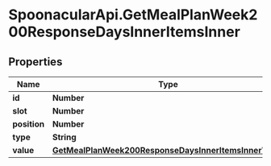 # SpoonacularApi.GetMealPlanWeek200ResponseDaysInnerItemsInner

## Properties

Name | Type | Description | Notes
------------ | ------------- | ------------- | -------------
**id** | **Number** |  | 
**slot** | **Number** |  | 
**position** | **Number** |  | 
**type** | **String** |  | 
**value** | [**GetMealPlanWeek200ResponseDaysInnerItemsInnerValue**](GetMealPlanWeek200ResponseDaysInnerItemsInnerValue.md) |  | [optional] 


